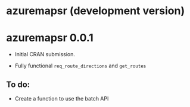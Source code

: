 # azuremapsr (development version)

# azuremapsr 0.0.1

* Initial CRAN submission.

* Fully functional `req_route_directions` and `get_routes`


## To do:

- Create a function to use the batch API
